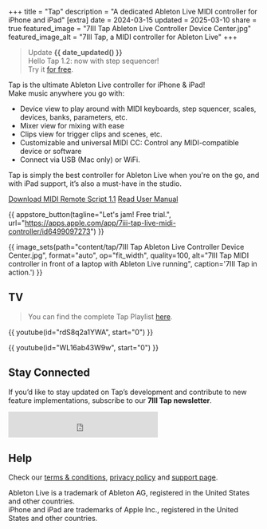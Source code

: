+++
title = "Tap"
description = "A dedicated Ableton Live MIDI controller for iPhone and iPad"
[extra]
date = 2024-03-15
updated = 2025-03-10
share = true
featured_image = "7III Tap Ableton Live Controller Device Center.jpg"
featured_image_alt = "7III Tap, a MIDI controller for Ableton Live"
+++
>Update **{{ date_updated() }}**  
>Hello Tap 1.2: now with step sequencer!  
>Try it [for free](https://apps.apple.com/app/7iii-tap-live-midi-controller/id6499097273).

Tap is the ultimate Ableton Live controller for iPhone & iPad!  
Make music anywhere you go with:

- Device view to play around with MIDI keyboards, step squencer, scales, devices, banks, parameters, etc.
- Mixer view for mixing with ease
- Clips view for trigger clips and scenes, etc.
- Customizable and universal MIDI CC: Control any MIDI-compatible device or software
- Connect via USB (Mac only) or WiFi.

Tap is simply the best controller for Ableton Live when you're on the go, and with iPad support, it’s also a must-have in the studio.

<!-- <div class="button"> -->
<a href="https://project7iii.com/tap/Tap.zip" class="btn" id="yellowButton" download>Download MIDI Remote Script 1.1</a> <a href="/tap/manual" class="btn" id="yellowButton">Read User Manual</a>
<!-- </div> -->

{{ appstore_button(tagline="Let's jam! Free trial.", url="https://apps.apple.com/app/7iii-tap-live-midi-controller/id6499097273") }}

{{ image_sets(path="content/tap/7III Tap Ableton Live Controller Device Center.jpg", format="auto", op="fit_width", quality=100, alt="7III Tap MIDI controller in front of a laptop with Ableton Live running", caption='7III Tap in action.') }}

## TV
>You can find the complete Tap Playlist [here](https://youtube.com/playlist?list=PLcN8qnz0I9JhlHCpBz7QITk3D2pSIf0Qo&si=44xqGsoMvxHOu0Pp).

{{ youtube(id="rdS8q2a1YWA", start="0") }}

{{ youtube(id="WL16ab43W9w", start="0") }}

## Stay Connected
If you’d like to stay updated on Tap’s development and contribute to new feature implementations, subscribe to our **7III Tap newsletter**.
<iframe src="https://embeds.beehiiv.com/ca2f2e50-b638-498a-a4b4-8e1b29f0cc5e?slim=true" data-test-id="beehiiv-embed" height="52" frameborder="0" scrolling="no" style="margin: 0; border-radius: 0px !important; background-color: transparent;"></iframe>

## Help
Check our [terms & conditions](/tap/terms-and-conditions), [privacy policy](/tap/privacy-policy) and [support page](/tap/support).

<div class="footnote-definition"><p>Ableton Live is a trademark of Ableton AG, registered in the United States and other countries.
<br>iPhone and iPad are trademarks of Apple Inc., registered in the United States and other countries.</p></div>
